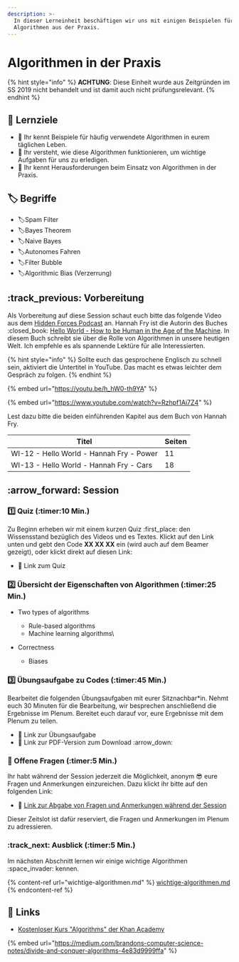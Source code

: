 ```yaml
---
description: >-
  In dieser Lerneinheit beschäftigen wir uns mit einigen Beispielen für
  Algorithmen aus der Praxis.
---
```


# Algorithmen in der Praxis

{% hint style="info" %}
**ACHTUNG**: Diese Einheit wurde aus Zeitgründen im SS 2019 nicht behandelt und ist damit auch nicht prüfungsrelevant.
{% endhint %}

## :dart: Lernziele

* :dart: Ihr kennt Beispiele für häufig verwendete Algorithmen in eurem täglichen Leben.
* :dart: Ihr versteht, wie diese Algorithmen funktionieren, um wichtige Aufgaben für uns zu erledigen.
* :dart: Ihr kennt Herausforderungen beim Einsatz von Algorithmen in der Praxis.

## :label: Begriffe

* :label:Spam Filter
* :label:Bayes Theorem
* :label:Naive Bayes
* :label:Autonomes Fahren
* :label:Filter Bubble
* :label:Algorithmic Bias (Verzerrung)

## :track\_previous: Vorbereitung

Als Vorbereitung auf diese Session schaut euch bitte das folgende Video aus dem [Hidden Forces Podcast](https://www.hiddenforces.io/podcasts) an. Hannah Fry ist die Autorin des Buches :closed\_book: [Hello World - How to be Human in the Age of the Machine](https://www.amazon.de/Hello-World-How-Human-Machine/dp/0857525255). In diesem Buch schreibt sie über die Rolle von Algorithmen in unsere heutigen Welt. Ich empfehle es als spannende Lektüre für alle Interessierten.

{% hint style="info" %}
Sollte euch das gesprochene Englisch zu schnell sein, aktiviert die Untertitel in YouTube. Das macht es etwas leichter dem Gespräch zu folgen.
{% endhint %}

{% embed url="https://youtu.be/h_hW0-th9YA" %}

{% embed url="https://www.youtube.com/watch?v=Rzhpf1Ai7Z4" %}



Lest dazu bitte die beiden einführenden Kapitel aus dem Buch von Hannah Fry.

| Titel                                     | Seiten |
| ----------------------------------------- | ------ |
| WI-12 - Hello World - Hannah Fry - Power  | 11     |
| WI-13 - Hello World - Hannah Fry - Cars   | 18     |

## :arrow\_forward: Session

### :one: Quiz (:timer:10 Min.)

Zu Beginn erheben wir mit einem kurzen Quiz :first\_place: den Wissensstand bezüglich des Videos und es Textes. Klickt auf den Link unten und gebt den Code **XX XX XX** ein (wird auch auf dem Beamer gezeigt), oder klickt direkt auf diesen Link:

* :link: Link zum Quiz

### :two: Übersicht der Eigenschaften von Algorithmen (:timer:25 Min.)

* Two types of algorithms
  * Rule-based algorithms
  * Machine learning algorithms\

* Correctness
  * Biases

### :three: Übungsaufgabe zu Codes (:timer:45 Min.)

Bearbeitet die folgenden Übungsaufgaben mit eurer Sitznachbar\*in. Nehmt euch 30 Minuten für die Bearbeitung, wir besprechen anschließend die Ergebnisse im Plenum. Bereitet euch darauf vor, eure Ergebnisse mit dem Plenum zu teilen.

* :link: Link zur Übungsaufgabe
* :link: Link zur PDF-Version zum Download :arrow\_down:

### :repeat: Offene Fragen (:timer:5 Min.)

Ihr habt während der Session jederzeit die Möglichkeit, anonym :sunglasses: eure Fragen und Anmerkungen einzureichen. Dazu klickt ihr bitte auf den folgenden Link:

* :link: [Link zur Abgabe von Fragen und Anmerkungen während der Session](https://www.menti.com/5c40972b)

Dieser Zeitslot ist dafür reserviert, die Fragen und Anmerkungen im Plenum zu adressieren.

### :track\_next: Ausblick (:timer:5 Min.)

Im nächsten Abschnitt lernen wir einige wichtige Algorithmen :space\_invader: kennen.

{% content-ref url="wichtige-algorithmen.md" %}
[wichtige-algorithmen.md](wichtige-algorithmen.md)
{% endcontent-ref %}

## :link: Links

* [Kostenloser Kurs "Algorithms" der Khan Academy](https://www.khanacademy.org/computing/computer-science/algorithms)

{% embed url="https://medium.com/brandons-computer-science-notes/divide-and-conquer-algorithms-4e83d9999ffa" %}
